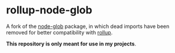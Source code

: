 # rollup-node-glob

A fork of the [node-glob](https://github.com/isaacs/node-glob) package,
in which dead imports have been removed for better compatibility with 
[rollup](https://github.com/rollup/rollup).

**This repository is only meant for use in my projects**.
